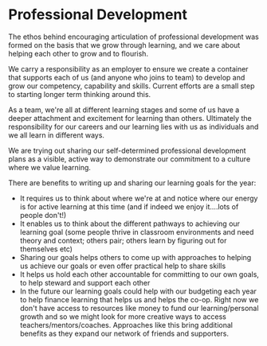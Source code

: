 # Professional Development
The ethos behind encouraging articulation of professional development was formed on the basis that we grow through learning, and we care about helping each other to grow and to flourish.

We carry a responsibility as an employer to ensure we create a container that supports each of us (and anyone who joins to team) to develop and grow our competency, capability and skills. Current efforts are a small step to starting longer term thinking around this.

As a team, we're all at different learning stages and some of us have a deeper attachment and excitement for learning than others. Ultimately the responsibility for our careers and our learning lies with us as individuals and we all learn in different ways. 

We are trying out sharing our self-determined professional development plans as a visible, active way to demonstrate our commitment to a culture where we value learning.

There are benefits to writing up and sharing our learning goals for the year:

* It requires us to think about where we're at and notice where our energy is for active learning at this time (and if indeed we enjoy it....lots of people don't!)
* It enables us to think about the different pathways to achieving our learning goal (some people thrive in classroom environments and need theory and context; others pair; others learn by figuring out for themselves etc)
* Sharing our goals helps others to come up with approaches to helping us achieve our goals or even offer practical help to share skills
* It helps us hold each other accountable for committing to our own goals, to help steward and support each other
* In the future our learning goals could help with our budgeting each year to help finance learning that helps us and helps the co-op. Right now we don't have access to resources like money to fund our learning/personal growth and so we might look for more creative ways to access teachers/mentors/coaches. Approaches like this bring additional benefits as they expand our network of friends and supporters.

